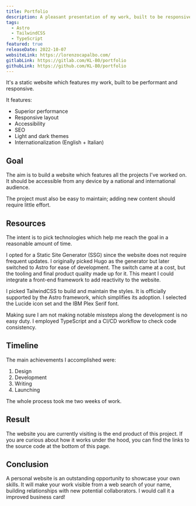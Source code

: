```yaml
---
title: Portfolio
description: A pleasant presentation of my work, built to be responsive and quick to load.
tags:
  - Astro
  - TailwindCSS
  - TypeScript
featured: true
releaseDate: 2022-10-07
websiteLink: https://lorenzocapalbo.com/
gitlabLink: https://gitlab.com/KL-B0/portfolio
githubLink: https://github.com/KL-B0/portfolio
---
```


It's a static website which features my work, built to be performant and responsive.

It features:

- Superior performance
- Responsive layout
- Accessibility
- SEO
- Light and dark themes
- Internationalization (English + Italian)

## Goal

The aim is to build a website which features all the projects I’ve worked on.
It should be accessible from any device by a national and international audience.

The project must also be easy to maintain; adding new content should require little effort.

## Resources

The intent is to pick technologies which help me reach the goal in a reasonable amount of time.

I opted for a Static Site Generator (SSG) since the website does not require frequent updates.
I originally picked Hugo as the generator but later switched to Astro for ease of development.
The switch came at a cost, but the tooling and final product quality made up for it.
This meant I could integrate a front-end framework to add reactivity to the website.

I picked TailwindCSS to build and maintain the styles.
It is officially supported by the Astro framework, which simplifies its adoption.
I selected the Lucide icon set and the IBM Plex Serif font.

Making sure I am not making notable missteps along the development is no easy duty.
I employed TypeScript and a CI/CD workflow to check code consistency.

## Timeline

The main achievements I accomplished were:

1. Design
2. Development
3. Writing
4. Launching

The whole process took me two weeks of work.

## Result

The website you are currently visiting is the end product of this project.
If you are curious about how it works under the hood, you can find the links to the source code at the bottom of this page.

## Conclusion

A personal website is an outstanding opportunity to showcase your own skills.
It will make your work visible from a web search of your name, building relationships with new potential collaborators.
I would call it a improved business card!
